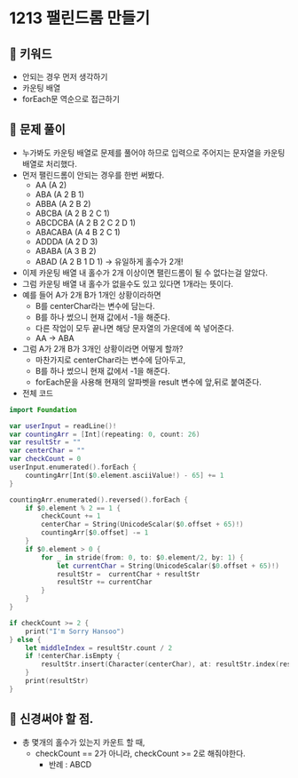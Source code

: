 # 1213 팰린드롬 만들기

## 🍎 키워드
- 안되는 경우 먼저 생각하기
- 카운팅 배열
- forEach문 역순으로 접근하기

## 🍎 문제 풀이
- 누가봐도 카운팅 배열로 문제를 풀어야 하므로 입력으로 주어지는 문자열을 카운팅 배열로 처리했다.
- 먼저 팰린드롬이 안되는 경우를 한번 써봤다.
    - AA (A 2)
    - ABA (A 2 B 1)
    - ABBA (A 2 B 2)
    - ABCBA (A 2 B 2 C 1)
    - ABCDCBA (A 2 B 2 C 2 D 1)
    - ABACABA (A 4 B 2 C 1)
    - ADDDA (A 2 D 3)
    - ABABA (A 3 B 2)
    - ABAD (A 2 B 1 D 1) -> 유일하게 홀수가 2개!
- 이제 카운팅 배열 내 홀수가 2개 이상이면 팰린드롬이 될 수 없다는걸 알았다.
- 그럼 카운팅 배열 내 홀수가 없을수도 있고 있다면 1개라는 뜻이다.
- 예를 들어 A가 2개 B가 1개인 상황이라하면
    - B를 centerChar라는 변수에 담는다.
    - B를 하나 썼으니 현재 값에서 -1을 해준다.
    - 다른 작업이 모두 끝나면 해당 문자열의 가운데에 쏙 넣어준다.
    - AA -> ABA 
- 그럼 A가 2개 B가 3개인 상황이라면 어떻게 할까?
    - 마찬가지로 centerChar라는 변수에 담아두고,
    - B를 하나 썼으니 현재 값에서 -1을 해준다.
    - forEach문을 사용해 현재의 알파벳을 result 변수에 앞,뒤로 붙여준다.
- 전체 코드
```swift
import Foundation

var userInput = readLine()!
var countingArr = [Int](repeating: 0, count: 26)
var resultStr = ""
var centerChar = ""
var checkCount = 0
userInput.enumerated().forEach {
    countingArr[Int($0.element.asciiValue!) - 65] += 1
}

countingArr.enumerated().reversed().forEach {
    if $0.element % 2 == 1 {
        checkCount += 1
        centerChar = String(UnicodeScalar($0.offset + 65)!)
        countingArr[$0.offset] -= 1
    }
    if $0.element > 0 {
        for _ in stride(from: 0, to: $0.element/2, by: 1) {
            let currentChar = String(UnicodeScalar($0.offset + 65)!)
            resultStr =  currentChar + resultStr
            resultStr += currentChar
        }
    }
}

if checkCount >= 2 {
    print("I'm Sorry Hansoo")
} else {
    let middleIndex = resultStr.count / 2
    if !centerChar.isEmpty {
        resultStr.insert(Character(centerChar), at: resultStr.index(resultStr.startIndex, offsetBy: middleIndex))
    }
    print(resultStr)
}
```

## 🍎 신경써야 할 점.
- 총 몇개의 홀수가 있는지 카운트 할 때,
    - checkCount == 2가 아니라, checkCount >= 2로 해줘야한다.
        - 반례 : ABCD
